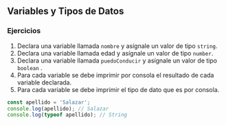 
## Variables y Tipos de Datos

### Ejercicios

1. Declara una variable llamada `nombre` y asígnale un valor de tipo `string`.
2. Declara una variable llamada edad y asígnale un valor de tipo `number`.
3. Declara una variable llamada `puedoConducir` y asígnale un valor de tipo `boolean` .
4. Para cada variable se debe imprimir por consola el resultado de cada variable declarada.
5. Para cada variable se debe imprimir el tipo de dato que es por consola.


```javascript
const apellido = 'Salazar';
console.log(apellido); // Salazar
console.log(typeof apellido); // String
```